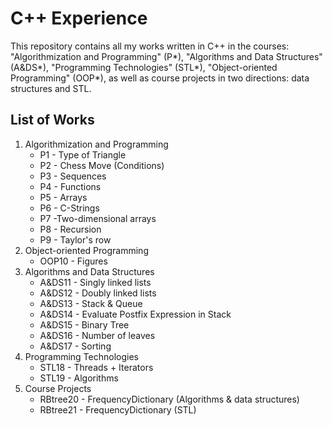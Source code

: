 # C++ Experience
This repository contains all my works written in C++ in the courses: "Algorithmization and Programming" (P*), "Algorithms and Data Structures" (A&DS*), "Programming Technologies" (STL*), "Object-oriented Programming" (OOP*), as well as course projects in two directions: data structures and STL.
## List of Works
1) Algorithmization and Programming
   - P1 - Type of Triangle
   - P2 - Chess Move (Conditions)
   - P3 - Sequences
   - P4 - Functions
   - P5 - Arrays
   - P6 - C-Strings
   - P7 -Two-dimensional arrays
   - P8 - Recursion
   - P9 - Taylor's row
2) Object-oriented Programming
   - OOP10 - Figures
3) Algorithms and Data Structures
   - A&DS11 - Singly linked lists
   - A&DS12 - Doubly linked lists
   - A&DS13 - Stack & Queue
   - A&DS14 - Evaluate Postfix Expression in Stack
   - A&DS15 - Binary Tree
   - A&DS16 - Number of leaves
   - A&DS17 - Sorting
4) Programming Technologies
   - STL18 - Threads + Iterators
   - STL19 - Algorithms
5) Course Projects
   - RBtree20 - FrequencyDictionary (Algorithms & data structures)
   - RBtree21 - FrequencyDictionary (STL)
